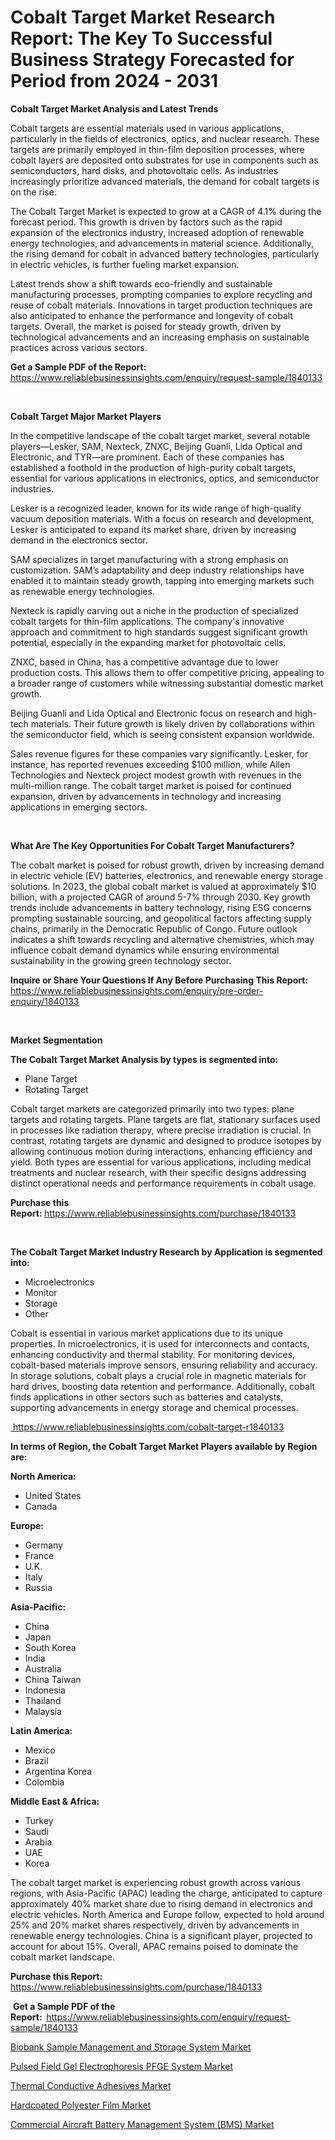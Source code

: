 <p><h1>Cobalt Target Market Research Report: The Key To Successful Business Strategy Forecasted for Period from 2024 - 2031</h1></p><p><strong>Cobalt Target Market Analysis and Latest Trends</strong></p>
<p><p>Cobalt targets are essential materials used in various applications, particularly in the fields of electronics, optics, and nuclear research. These targets are primarily employed in thin-film deposition processes, where cobalt layers are deposited onto substrates for use in components such as semiconductors, hard disks, and photovoltaic cells. As industries increasingly prioritize advanced materials, the demand for cobalt targets is on the rise.</p><p>The Cobalt Target Market is expected to grow at a CAGR of 4.1% during the forecast period. This growth is driven by factors such as the rapid expansion of the electronics industry, increased adoption of renewable energy technologies, and advancements in material science. Additionally, the rising demand for cobalt in advanced battery technologies, particularly in electric vehicles, is further fueling market expansion.</p><p>Latest trends show a shift towards eco-friendly and sustainable manufacturing processes, prompting companies to explore recycling and reuse of cobalt materials. Innovations in target production techniques are also anticipated to enhance the performance and longevity of cobalt targets. Overall, the market is poised for steady growth, driven by technological advancements and an increasing emphasis on sustainable practices across various sectors.</p></p>
<p><strong>Get a Sample PDF of the Report:&nbsp;</strong> <a href="https://www.reliablebusinessinsights.com/enquiry/request-sample/1840133?utm_campaign=41&utm_medium=2&utm_source=Github&utm_content=ia&utm_term=11112024&utm_id=cobalt-target">https://www.reliablebusinessinsights.com/enquiry/request-sample/1840133</a></p>
<p>&nbsp;</p>
<p><strong>Cobalt Target Major Market Players</strong></p>
<p><p>In the competitive landscape of the cobalt target market, several notable players—Lesker, SAM, Nexteck, ZNXC, Beijing Guanli, Lida Optical and Electronic, and TYR—are prominent. Each of these companies has established a foothold in the production of high-purity cobalt targets, essential for various applications in electronics, optics, and semiconductor industries.</p><p>Lesker is a recognized leader, known for its wide range of high-quality vacuum deposition materials. With a focus on research and development, Lesker is anticipated to expand its market share, driven by increasing demand in the electronics sector.</p><p>SAM specializes in target manufacturing with a strong emphasis on customization. SAM’s adaptability and deep industry relationships have enabled it to maintain steady growth, tapping into emerging markets such as renewable energy technologies.</p><p>Nexteck is rapidly carving out a niche in the production of specialized cobalt targets for thin-film applications. The company's innovative approach and commitment to high standards suggest significant growth potential, especially in the expanding market for photovoltaic cells.</p><p>ZNXC, based in China, has a competitive advantage due to lower production costs. This allows them to offer competitive pricing, appealing to a broader range of customers while witnessing substantial domestic market growth.</p><p>Beijing Guanli and Lida Optical and Electronic focus on research and high-tech materials. Their future growth is likely driven by collaborations within the semiconductor field, which is seeing consistent expansion worldwide.</p><p>Sales revenue figures for these companies vary significantly. Lesker, for instance, has reported revenues exceeding $100 million, while Allen Technologies and Nexteck project modest growth with revenues in the multi-million range. The cobalt target market is poised for continued expansion, driven by advancements in technology and increasing applications in emerging sectors.</p></p>
<p>&nbsp;</p>
<p><strong>What Are The Key Opportunities For Cobalt Target Manufacturers?</strong></p>
<p><p>The cobalt market is poised for robust growth, driven by increasing demand in electric vehicle (EV) batteries, electronics, and renewable energy storage solutions. In 2023, the global cobalt market is valued at approximately $10 billion, with a projected CAGR of around 5-7% through 2030. Key growth trends include advancements in battery technology, rising ESG concerns prompting sustainable sourcing, and geopolitical factors affecting supply chains, primarily in the Democratic Republic of Congo. Future outlook indicates a shift towards recycling and alternative chemistries, which may influence cobalt demand dynamics while ensuring environmental sustainability in the growing green technology sector.</p></p>
<p><strong>Inquire or Share Your Questions If Any Before Purchasing This Report:</strong> <a href="https://www.reliablebusinessinsights.com/enquiry/pre-order-enquiry/1840133?utm_campaign=41&utm_medium=2&utm_source=Github&utm_content=ia&utm_term=11112024&utm_id=cobalt-target">https://www.reliablebusinessinsights.com/enquiry/pre-order-enquiry/1840133</a></p>
<p>&nbsp;</p>
<p><strong>Market Segmentation</strong></p>
<p><strong>The Cobalt Target Market Analysis by types is segmented into:</strong></p>
<p><ul><li>Plane Target</li><li>Rotating Target</li></ul></p>
<p><p>Cobalt target markets are categorized primarily into two types: plane targets and rotating targets. Plane targets are flat, stationary surfaces used in processes like radiation therapy, where precise irradiation is crucial. In contrast, rotating targets are dynamic and designed to produce isotopes by allowing continuous motion during interactions, enhancing efficiency and yield. Both types are essential for various applications, including medical treatments and nuclear research, with their specific designs addressing distinct operational needs and performance requirements in cobalt usage.</p></p>
<p><strong>Purchase this Report:&nbsp;</strong><a href="https://www.reliablebusinessinsights.com/purchase/1840133?utm_campaign=41&utm_medium=2&utm_source=Github&utm_content=ia&utm_term=11112024&utm_id=cobalt-target">https://www.reliablebusinessinsights.com/purchase/1840133</a></p>
<p>&nbsp;</p>
<p><strong>The Cobalt Target Market Industry Research by Application is segmented into:</strong></p>
<p><ul><li>Microelectronics</li><li>Monitor</li><li>Storage</li><li>Other</li></ul></p>
<p><p>Cobalt is essential in various market applications due to its unique properties. In microelectronics, it is used for interconnects and contacts, enhancing conductivity and thermal stability. For monitoring devices, cobalt-based materials improve sensors, ensuring reliability and accuracy. In storage solutions, cobalt plays a crucial role in magnetic materials for hard drives, boosting data retention and performance. Additionally, cobalt finds applications in other sectors such as batteries and catalysts, supporting advancements in energy storage and chemical processes.</p></p>
<p><a href="https://www.reliablebusinessinsights.com/cobalt-target-r1840133?utm_campaign=41&utm_medium=2&utm_source=Github&utm_content=ia&utm_term=11112024&utm_id=cobalt-target">&nbsp;https://www.reliablebusinessinsights.com/cobalt-target-r1840133</a></p>
<p><strong>In terms of Region, the Cobalt Target Market Players available by Region are:</strong></p>
<p>
    <p> <strong> North America: </strong>
        <ul>
            <li>United States</li>
            <li>Canada</li>
        </ul>
        </p> 
    <p> <strong> Europe: </strong>
        <ul>
            <li>Germany</li>
            <li>France</li>
            <li>U.K.</li>
            <li>Italy</li>
            <li>Russia</li>
        </ul>
        </p> 
    <p> <strong> Asia-Pacific: </strong>
        <ul>
            <li>China</li>
            <li>Japan</li>
            <li>South Korea</li>
            <li>India</li>
            <li>Australia</li>
            <li>China Taiwan</li>
            <li>Indonesia</li>
            <li>Thailand</li>
            <li>Malaysia</li>
        </ul>
        </p> 
    <p> <strong> Latin America: </strong>
        <ul>
            <li>Mexico</li>
            <li>Brazil</li>
            <li>Argentina Korea</li>
            <li>Colombia</li>
        </ul>
        </p> 
    <p> <strong> Middle East & Africa: </strong>
        <ul>
            <li>Turkey</li>
            <li>Saudi</li>
            <li>Arabia</li>
            <li>UAE</li>
            <li>Korea</li>
        </ul>
    </p>
    </p>
<p><p>The cobalt target market is experiencing robust growth across various regions, with Asia-Pacific (APAC) leading the charge, anticipated to capture approximately 40% market share due to rising demand in electronics and electric vehicles. North America and Europe follow, expected to hold around 25% and 20% market shares respectively, driven by advancements in renewable energy technologies. China is a significant player, projected to account for about 15%. Overall, APAC remains poised to dominate the cobalt market landscape.</p></p>
<p><strong>Purchase this Report: </strong><a href="https://www.reliablebusinessinsights.com/purchase/1840133?utm_campaign=41&utm_medium=2&utm_source=Github&utm_content=ia&utm_term=11112024&utm_id=cobalt-target">https://www.reliablebusinessinsights.com/purchase/1840133</a></p>
<p>&nbsp;<strong>Get a Sample PDF of the Report:&nbsp;&nbsp;</strong><a href="https://www.reliablebusinessinsights.com/enquiry/request-sample/1840133?utm_campaign=41&utm_medium=2&utm_source=Github&utm_content=ia&utm_term=11112024&utm_id=cobalt-target">https://www.reliablebusinessinsights.com/enquiry/request-sample/1840133</a></p>
<p><strong></strong></p>
<p><p><a href="https://issuu.com/reportprime-2/docs/biobank-sample-management-and-stora_5b61b028e6c5b8?utm_campaign=41&utm_medium=2&utm_source=Github&utm_content=ia&utm_term=11112024&utm_id=cobalt-target">Biobank Sample Management and Storage System Market</a></p><p><a href="https://issuu.com/reportprime-2/docs/pulsed-field-gel-electrophoresis-pf_2cecb4e5586309?utm_campaign=41&utm_medium=2&utm_source=Github&utm_content=ia&utm_term=11112024&utm_id=cobalt-target">Pulsed Field Gel Electrophoresis PFGE System Market</a></p><p><a href="https://github.com/darcy8m10dupre/Market-Research-Report-List-1/blob/main/thermal-conductive-adhesives-market.md?utm_campaign=41&utm_medium=2&utm_source=Github&utm_content=ia&utm_term=11112024&utm_id=cobalt-target">Thermal Conductive Adhesives Market</a></p><p><a href="https://github.com/alespiliffe/Market-Research-Report-List-1/blob/main/hardcoated-polyester-film-market.md?utm_campaign=41&utm_medium=2&utm_source=Github&utm_content=ia&utm_term=11112024&utm_id=cobalt-target">Hardcoated Polyester Film Market</a></p><p><a href="https://www.linkedin.com/pulse/digital-transformation-commercial-aircraft-battery-management-ftwae?utm_campaign=41&utm_medium=2&utm_source=Github&utm_content=ia&utm_term=11112024&utm_id=cobalt-target">Commercial Aircraft Battery Management System (BMS) Market</a></p></p>